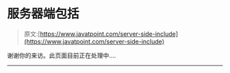 # 服务器端包括

> 原文:[https://www.javatpoint.com/server-side-include](https://www.javatpoint.com/server-side-include)

谢谢你的来访。此页面目前正在处理中....

* * *